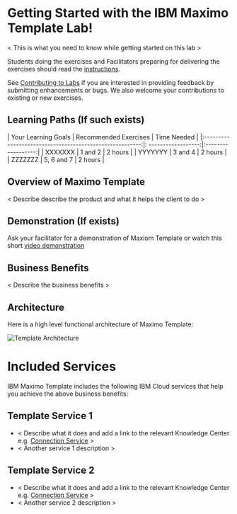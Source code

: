 
# Getting Started with the IBM Maximo Template Lab!

< This is what you need to know while getting started on this lab >
 
Students doing the exercises and Facilitators preparing for delivering the exercises should read the [instructions](../prereqs).

See [Contributing to Labs](../../contribute) if you are interested in providing feedback by submitting enhancements or bugs.  We also 
welcome your contributions to existing or new exercises. 

## Learning Paths (If such exists)

|  Your Learning Goals                                     | Recommended Exercises    | Time Needed   |
|:--------------------------------------------------------:|: ------------------:|:------------------:|
|  XXXXXXX   | 1 and 2             |     2 hours        |
|  YYYYYYY                | 3 and 4             |     2 hours        |
|  ZZZZZZZ                             | 5, 6 and 7          |     2 hours        |


## Overview of Maximo Template

< Describe describe the product and what it helps the client to do >

##  Demonstration (If exists)

Ask your facilitator for a demonstration of Maxiom Template or watch this short [video demonstration](https://youtu.be/XXXXXX)

## Business Benefits

< Describe the business benefits >

## Architecture

Here is a high level functional architecture of Maximo Template:

![Template Architecture](/img/template_1.0/architecture.png)

# Included Services
IBM Maximo Template includes the following IBM Cloud services that help you achieve the above business benefits:

## Template Service 1
* < Describe what it does and add a link to the relevant Knowledge Center e.g. [Connection Service](https://www.ibm.com/support/knowledgecenter/SSQR84_monitor/iot/developing/connect_mon.html) >
* < Another service 1 description >

## Template Service 2
* < Describe what it does and add a link to the relevant Knowledge Center e.g. [Connection Service](https://www.ibm.com/support/knowledgecenter/SSQR84_monitor/iot/developing/connect_mon.html) >
* < Another service 2 description >
